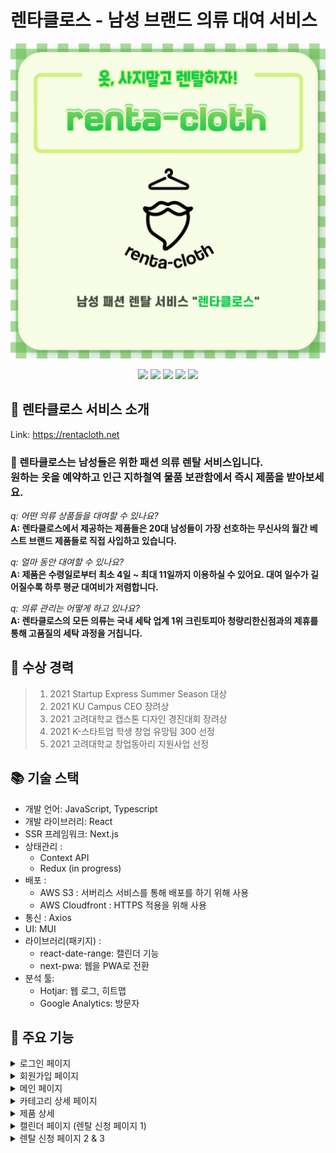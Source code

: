 # 렌타클로스 - 남성 브랜드 의류 대여 서비스

<p align='center'>
<img width="700"  alt="readMeImg1" src="./public/readme/readme1.jpg">
</p>

<p align='center'>
  <img src='https://img.shields.io/badge/react-%2320232a.svg?style=for-the-badge&logo=react&logoColor=%2361DAFB'/>
  <img src='https://img.shields.io/badge/typescript-%23007ACC.svg?style=for-the-badge&logo=typescript&logoColor=white'>
  <img src='https://img.shields.io/badge/Next-black?style=for-the-badge&logo=next.js&logoColor=white'/>
  <img src='https://img.shields.io/badge/MUI-%230081CB.svg?style=for-the-badge&logo=material-ui&logoColor=white'/>
    <img src='https://img.shields.io/badge/MongoDB-%234ea94b.svg?style=for-the-badge&logo=mongodb&logoColor=white'>
</p>

## 🎅 렌타클로스 서비스 소개

Link: https://rentacloth.net

### 🧥 렌타클로스는 남성들은 위한 패션 의류 렌탈 서비스입니다. <br>원하는 옷을 예약하고 인근 지하철역 물품 보관함에서 즉시 제품을 받아보세요.

_q: 어떤 의류 상품들을 대여할 수 있나요?_<br>
**A: 렌타클로스에서 제공하는 제품들은 20대 남성들이 가장 선호하는 무신사의 월간 베스트 브랜드 제품들로 직접 사입하고 있습니다.**

_q: 얼마 동안 대여할 수 있나요?_<br>
**A: 제품은 수령일로부터 최소 4일 ~ 최대 11일까지 이용하실 수 있어요. 대여 일수가 길어질수록 하루 평균 대여비가 저렴합니다.**

_q: 의류 관리는 어떻게 하고 있나요?_<br>
**A: 렌타클로스의 모든 의류는 국내 세탁 업계 1위 크린토피아 청량리한신점과의 제휴를 통해 고품질의 세탁 과정을 거칩니다.**

## 🏅 수상 경력

> 1. 2021 Startup Express Summer Season 대상
> 2. 2021 KU Campus CEO 장려상
> 3. 2021 고려대학교 캡스톤 디자인 경진대회 장려상
> 4. 2021 K-스타트업 학생 창업 유망팀 300 선정
> 5. 2021 고려대학교 창업동아리 지원사업 선정

## 📚 기술 스택

-   개발 언어: JavaScript, Typescript
-   개발 라이브러리: React
-   SSR 프레임워크: Next.js
-   상태관리 :
    -   Context API
    -   Redux (in progress)
-   배포 :
    -   AWS S3 : 서버리스 서비스를 통해 배포를 하기 위해 사용
    -   AWS Cloudfront : HTTPS 적용을 위해 사용
-   통신 : Axios
-   UI: MUI
-   라이브러리(패키지) :
    -   react-date-range: 캘린더 기능
    -   next-pwa: 웹을 PWA로 전환
-   분석 툴:
    -   Hotjar: 웹 로그, 히트맵
    -   Google Analytics: 방문자

## 📌 주요 기능

<details>
<summary>로그인 페이지</summary>
<div markdown="1">
JWT 토큰 방식으로 토큰을 발급받고 LocalStorage에 저장하여 사용한다.
</div>
<img width="500" src="./public/readme/login.png"></img>
</details>
<details>
<summary>회원가입 페이지</summary>
<div markdown="1">
- 로그인할떄 사용할 이메일과 비밀번호, 그리고 알림톡을 위한 연락를 설정한다.<br>
- 필수 이용약관 동의를 요청한다.
</div>
<img width="500" src="./public/readme/signup.png"></img>
</details>
<details>
<summary>메인 페이지</summary>
<div markdown="1">
메인 페이지는 다음과 같은 영역으로 나뉜다. <br>
- 최상단: 서비스 소개나 이용 방법 페이지로 이동하는 버튼이 있다. <br>
- 카테고리별 상푼: 각 카테고리의 상세 페이지로 이동한다.<br>
- 검색: 검색어를 입력하면 일치하는 제품 혹은 브랜드의 제품들은 불러온다. <br>
- 최하단: 카카오톡 비즈니스 채널로 연결해준다. <br>
</div>
<img width="500" src="./public/readme/main.png"></img>
</details>
<details>
<summary>카테고리 상세 페이지</summary>
<div markdown="1">
- 아우터, 상의, 하의에 속하는 제품들을 나열한다.<br>
- 제품 마다 이름, 브랜드, 4일 기준 렌탈 가격, 그리고 정가를 표기한다. <br>
- 썸네일은 무신사와 동일한 이미지를 사용한다.<br>
- 썸네일 클릭 시 해당 제품 상세 페이지로 이동한다.<br> 
</div>
<img width="500" src="./public/readme/category.png"></img>
</details>
<details>
<summary>제품 상세</summary>
<div markdown="1">
- 캐러셀을 이용해 기존 썸네일을 포함한 해당 제품의 모든 이미지를 보여준다.<br>
- 유저의 로그인 상태에 따라 하단 CTA 색상이 변한다. <br>
- 로그인한 상태에서 하단 CTA 클릭 시, 사이즈와 색상을 고르는 CTA가 나온다. <br>
- 아직 로그인을 안한 상태에서 CTA 클릭 시, 로그인 안내 모달이 나오도록 한다.<br>
</div>
<img width="500" src="./public/readme/product.png"></img>
</details>
<details>
<summary>캘린더 페이지 (렌탈 신청 페이지 1)</summary>
<div markdown="1">
- 사용자가 제품 수령일과 반납일을 설정한다.<br>
- 수령일은 금일에서 최소 이틀 후 부터 선택이 가능하다. (오늘이 1일이면 -> 3일부터 수령 가능)<br>
- 반납일은 수령일부터 최소 4일에서 최대 11일까지 선택이 가능하다.<br>
- 페이지 최초 렌더링 시 디폴트로 수령일은 금일부터 이틀 후, 반납일은 수령일 부터 4일 후로 설정한다.  <br>
- 수령일과 반납일을 설정하면 렌탈 신청 페이지 2로 이동한다. <br>
</div>
<img width="500" src="./public/readme/calendar.png"></img>
</details>
<details>
<summary>렌탈 신청 페이지 2 & 3</summary>
<div markdown="1">
- 렌탈 신청 페이지 2 에서는 제품을 수령하고 반납할 지하철 역을 입력한다.  <br>
- 렌탈 신청 페이지 3 에서는 모든 렌탈 정보를 취합하고 확인을 요청한다.<br>
</div>
<img width="500" src="./public/readme/step2.png"></img>
<img width="500" src="./public/readme/step3.png"></img>
</details>

